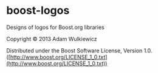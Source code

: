 boost-logos
===========

Designs of logos for Boost.org libraries


Copyright © 2013 Adam Wulkiewicz

Distributed under the Boost Software License, Version 1.0. ([http://www.boost.org/LICENSE_1_0.txt](http://www.boost.org/LICENSE_1_0.txt))
